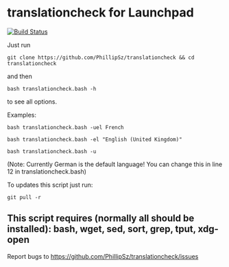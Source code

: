 translationcheck for Launchpad
==============================
[![Build Status](https://travis-ci.org/PhillipSz/translationcheck.png)](https://travis-ci.org/PhillipSz/translationcheck)

Just run

	git clone https://github.com/PhillipSz/translationcheck && cd translationcheck

and then

	bash translationcheck.bash -h

to see all options.

Examples:

	bash translationcheck.bash -uel French

	bash translationcheck.bash -el "English (United Kingdom)"

	bash translationcheck.bash -u

(Note: Currently German is the default language! You can change this in line 12 in translationcheck.bash)

To updates this script just run:

	git pull -r

This script requires (normally all should be installed): bash, wget, sed, sort, grep, tput, xdg-open
-------------------------------------------------------------------------------------------------------------------------

Report bugs to https://github.com/PhillipSz/translationcheck/issues
